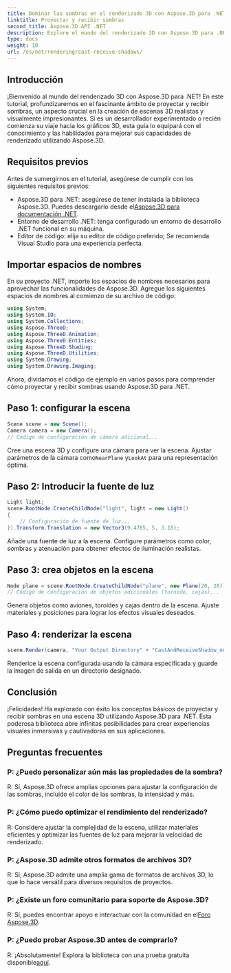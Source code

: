 ```yaml
---
title: Dominar las sombras en el renderizado 3D con Aspose.3D para .NET
linktitle: Proyectar y recibir sombras
second_title: Aspose.3D API .NET
description: Explore el mundo del renderizado 3D con Aspose.3D para .NET. Proyecta y recibe sombras sin esfuerzo. ¡Descarga tu prueba gratuita ahora!
type: docs
weight: 10
url: /es/net/rendering/cast-receive-shadows/
---
```

## Introducción
¡Bienvenido al mundo del renderizado 3D con Aspose.3D para .NET! En este tutorial, profundizaremos en el fascinante ámbito de proyectar y recibir sombras, un aspecto crucial en la creación de escenas 3D realistas y visualmente impresionantes. Si es un desarrollador experimentado o recién comienza su viaje hacia los gráficos 3D, esta guía lo equipará con el conocimiento y las habilidades para mejorar sus capacidades de renderizado utilizando Aspose.3D.
## Requisitos previos
Antes de sumergirnos en el tutorial, asegúrese de cumplir con los siguientes requisitos previos:
-  Aspose.3D para .NET: asegúrese de tener instalada la biblioteca Aspose.3D. Puedes descargarlo desde el[Aspose.3D para documentación .NET](https://reference.aspose.com/3d/net/).
- Entorno de desarrollo .NET: tenga configurado un entorno de desarrollo .NET funcional en su máquina.
- Editor de código: elija su editor de código preferido; Se recomienda Visual Studio para una experiencia perfecta.
## Importar espacios de nombres
En su proyecto .NET, importe los espacios de nombres necesarios para aprovechar las funcionalidades de Aspose.3D. Agregue los siguientes espacios de nombres al comienzo de su archivo de código:
```csharp
using System;
using System.IO;
using System.Collections;
using Aspose.ThreeD;
using Aspose.ThreeD.Animation;
using Aspose.ThreeD.Entities;
using Aspose.ThreeD.Shading;
using Aspose.ThreeD.Utilities;
using System.Drawing;
using System.Drawing.Imaging;
```
Ahora, dividamos el código de ejemplo en varios pasos para comprender cómo proyectar y recibir sombras usando Aspose.3D para .NET.
## Paso 1: configurar la escena
```csharp
Scene scene = new Scene();
Camera camera = new Camera();
// Código de configuración de cámara adicional...
```
Cree una escena 3D y configure una cámara para ver la escena. Ajustar parámetros de la cámara como`NearPlane` y`LookAt` para una representación óptima.
## Paso 2: Introducir la fuente de luz
```csharp
Light light;
scene.RootNode.CreateChildNode("light", light = new Light()
{
    // Configuración de fuente de luz...
}).Transform.Translation = new Vector3(9.4785, 5, 3.18);
```
Añade una fuente de luz a la escena. Configure parámetros como color, sombras y atenuación para obtener efectos de iluminación realistas.
## Paso 3: crea objetos en la escena
```csharp
Node plane = scene.RootNode.CreateChildNode("plane", new Plane(20, 20));
// Código de configuración de objetos adicionales (toroide, cajas)...
```
Genera objetos como aviones, toroides y cajas dentro de la escena. Ajuste materiales y posiciones para lograr los efectos visuales deseados.
## Paso 4: renderizar la escena
```csharp
scene.Render(camera, "Your Output Directory" + "CastAndReceiveShadow_out.png", new Size(1024, 1024), ImageFormat.Png, opt);
```
Renderice la escena configurada usando la cámara especificada y guarde la imagen de salida en un directorio designado.
## Conclusión
¡Felicidades! Ha explorado con éxito los conceptos básicos de proyectar y recibir sombras en una escena 3D utilizando Aspose.3D para .NET. Esta poderosa biblioteca abre infinitas posibilidades para crear experiencias visuales inmersivas y cautivadoras en sus aplicaciones.
## Preguntas frecuentes
### P: ¿Puedo personalizar aún más las propiedades de la sombra?
R: Sí, Aspose.3D ofrece amplias opciones para ajustar la configuración de las sombras, incluido el color de las sombras, la intensidad y más.
### P: ¿Cómo puedo optimizar el rendimiento del renderizado?
R: Considere ajustar la complejidad de la escena, utilizar materiales eficientes y optimizar las fuentes de luz para mejorar la velocidad de renderizado.
### P: ¿Aspose.3D admite otros formatos de archivos 3D?
R: Sí, Aspose.3D admite una amplia gama de formatos de archivos 3D, lo que lo hace versátil para diversos requisitos de proyectos.
### P: ¿Existe un foro comunitario para soporte de Aspose.3D?
 R: Sí, puedes encontrar apoyo e interactuar con la comunidad en el[Foro Aspose.3D](https://forum.aspose.com/c/3d/18).
### P: ¿Puedo probar Aspose.3D antes de comprarlo?
 R: ¡Absolutamente! Explora la biblioteca con una prueba gratuita disponible[aquí](https://releases.aspose.com/).